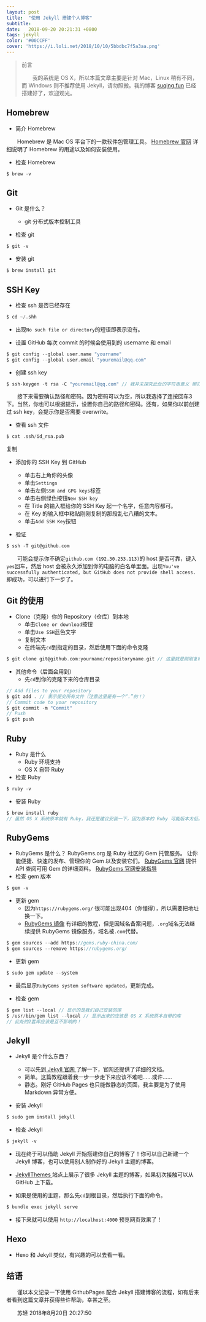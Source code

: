 ```yaml
---
layout: post
title:  "使用 Jekyll 搭建个人博客"
subtitle:
date:   2018-09-20 20:21:31 +0800
tags: jekyll
color: '#00CCFF'
cover: 'https://i.loli.net/2018/10/10/5bbdbc7f5a3aa.png'
---
```



> 前言
>
> 　　我的系统是 OS X，所以本篇文章主要是针对 Mac，Linux 稍有不同，而 Windows 则不推荐使用 Jekyll，请勿照搬。我的博客
> [suqing.fun](https://suqing.fun)
> 已经搭建好了，欢迎观光。

## Homebrew

- 简介 Homebrew

　　Homebrew 是 Mac OS 平台下的一款软件包管理工具。
[Homebrew 官网](https://brew.sh/index_zh-cn)
详细说明了 Homebrew 的用途以及如何安装使用。

- 检查 Homebrew
```c
$ brew -v
```

## Git

- Git 是什么？
  - git 分布式版本控制工具

- 检查 git
```c
$ git -v
```

- 安装 git
```c
$ brew install git
```

## SSH Key

- 检查 ssh 是否已经存在
```c
$ cd ~/.shh
```
  - 出现`No such file or directory`的短语即表示没有。

- 设置 GitHub 每次 commit 的时候会使用到的 username 和 email
```c
$ git config --global user.name "yourname"
$ git config --global user.email "youremail@qq.com"
```

- 创建 ssh key
```c
$ ssh-keygen -t rsa -C "youremail@qq.com" // 我并未探究此处的字符串意义 照办就好
```
　　接下来需要确认路径和密码。因为密码可以为空，所以我选择了连按回车3下。当然，你也可以根据提示，设置你自己的路径和密码。还有，如果你以前创建过 ssh key，会提示你是否需要 overwrite。

- 查看 ssh 文件
```c
$ cat .ssh/id_rsa.pub
```
复制

- 添加你的 SSH Key 到 GitHub
  - 单击右上角你的头像
  - 单击`Settings`
  - 单击左侧`SSH and GPG keys`标签
  - 单击右侧绿色按钮`New SSH key`
  - 在 Title 的输入框给你的 SSH Key 起一个名字，任意内容都可。
  - 在 Key 的输入框中粘贴刚刚复制的那段乱七八糟的文本。
  - 单击`Add SSH Key`按钮

- 验证
```c
$ ssh -T git@github.com
```
　　可能会提示你不确定`github.com (192.30.253.113)`的 host 是否可靠，键入`yes`回车，然后 host 会被永久添加到你的电脑的白名单里面。出现`You've successfully authenticated, but GitHub does not provide shell access.`即成功，可以进行下一步了。

## Git 的使用

- Clone（克隆）你的 Repository（仓库）到本地
  - 单击`Clone or download`按钮
  - 单击`Use SSH`蓝色文字
  - 复制文本
  - 在终端先`cd`到指定的目录，然后使用下面的命令克隆
```c
$ git clone git@github.com:yourname/repositoryname.git // 这里就是刚刚复制的文本
```

- 其他命令（后面会用到）
	- 先`cd`到你的克隆下来的仓库目录
```c
// Add files to your repository
$ git add . // 表示提交所有文件（注意这里是有一个“.”的！）
// Commit code to your repository
$ git commit -m "Commit"
// Push
$ git push
```


## Ruby

- Ruby 是什么
  * Ruby 环境支持
  * OS X 自带 Ruby
- 检查 Ruby
```c
$ ruby -v
```

- 安装 Ruby
```c
$ brew install ruby
// 虽然 OS X 系统原本就有 Ruby，我还是建议安装一下，因为原本的 Ruby 可能版本太低。
```

## RubyGems
- RubyGems 是什么？
RubyGems.org 是 Ruby 社区的 Gem 托管服务。
让你能便捷、快速的发布、管理你的 Gem 以及安装它们。
[RubyGems 官网](https://rubygems.org) 提供 API 查阅可用 Gem 的详细资料。
[RubyGems 官网安装指导](https://rubygems.org/pages/download)
- 检查 gem 版本
```c
$ gem -v
```
- 更新 gem
  * 因为`https://rubygems.org/` 很可能出现404（你懂得），所以需要把地址换一下。
  * [RubyGems 镜像](https://ruby.taobao.org) 有详细的教程，但是因域名备案问题，`.org`域名无法继续提供 RubyGems 镜像服务，域名被`.com`代替。
```c
$ gem sources --add https://gems.ruby-china.com/
$ gem sources --remove https://rubygems.org/
```

  * 更新 gem
```c
$ sudo gem update --system
```
  * 最后显示`RubyGems system software updated`，更新完成。

- 检查 gem
```c
$ gem list --local // 显示的是我们自己安装的库
$ /usr/bin/gem list --local // 显示出来的应该是 OS X 系统原本自带的库
// 此处的2套库应该是互不影响的！
```

## Jekyll

- Jekyll 是个什么东西？
  * 可以先到[ Jekyll 官网 ](https://jekyllrb.com)了解一下，官网还提供了详细的文档。
  * 简单。这篇教程跟着我一步一步走下来应该不难吧……或许……
  * 静态。刚好 GitHub Pages 也只能做静态的页面，我主要是为了使用 Markdown 异常方便。

- 安装 Jekyll
```c
$ sudo gem install jekyll
```

- 检查 Jekyll
```c
$ jekyll -v
```

- 现在终于可以借助 Jekyll 开始搭建你自己的博客了！你可以自己新建一个 Jekyll 博客，也可以使用别人制作好的 Jekyll 主题的博客。
- [JekyllThemes ](http://jekyllthemes.org)站点上展示了很多 Jekyll 主题的博客，如果初次接触可以从 GitHub 上下载。

- 如果是使用的主题，那么先`cd`到根目录，然后执行下面的命令。
```c
$ bundle exec jekyll serve
```

- 接下来就可以使用 `http://localhost:4000` 预览网页效果了！

## Hexo

- Hexo 和 Jekyll 类似，有兴趣的可以去看一看。


## 结语
　　谨以本文记录一下使用 GithubPages 配合 Jekyll 搭建博客的流程，如有后来者看到这篇文章并获得些许帮助，幸甚之至。

　　苏轻 2018年8月20日 20:27:50